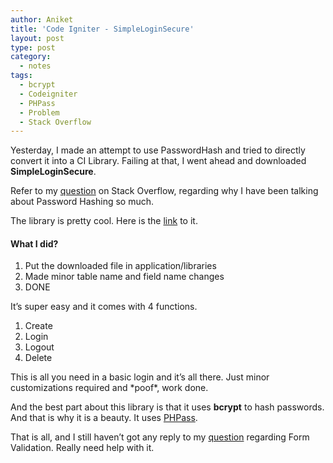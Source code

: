 ```yaml
---
author: Aniket
title: 'Code Igniter - SimpleLoginSecure'
layout: post
type: post
category:
  - notes
tags:
  - bcrypt
  - Codeigniter
  - PHPass
  - Problem
  - Stack Overflow
---
```

Yesterday, I made an attempt to use PasswordHash and tried to directly convert it into a CI Library. Failing at that, I went ahead and downloaded **SimpleLoginSecure**.

Refer to my [question][1] on Stack Overflow, regarding why I have been talking about Password Hashing so much.

The library is pretty cool. Here is the [link][2] to it.

#### What I did?

1.  Put the downloaded file in application/libraries
2.  Made minor table name and field name changes
3.  DONE

It’s super easy and it comes with 4 functions.

1.  Create
2.  Login
3.  Logout
4.  Delete

This is all you need in a basic login and it’s all there. Just minor customizations required and \*poof\*, work done.

And the best part about this library is that it uses **bcrypt** to hash passwords. And that is why it is a beauty. It uses [PHPass][3].

That is all, and I still haven’t got any reply to my [question][4] regarding Form Validation. Really need help with it.

 [1]: http://stackoverflow.com/questions/7072968/passwordhash-not-working-with-codeigniter-solved "Question on Stack Overflow"
 [2]: http://codeigniter.com/wiki/File:SimpleLoginSecure-1.0.1.zip/ "SimpleLoginSecure"
 [3]: http://www.openwall.com/phpass/ "PHPass"
 [4]: http://stackoverflow.com/questions/7006552/form-validation-not-working-in-code-igniter "Form Validation - Stack Overflow"
